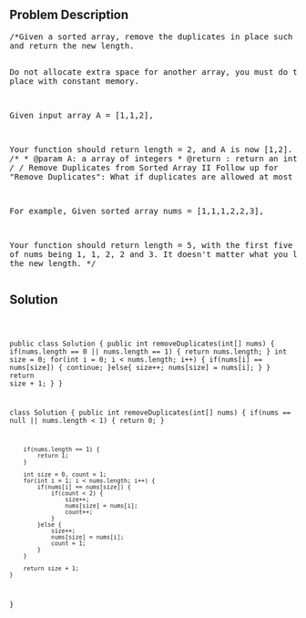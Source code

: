 <!--
<style>
  body { font-family: Arial, sans-serif; }
  .container { max-width: 100%; margin: auto; padding: 20px; }
  .comment-block { background-color: #f9f9f9; padding: 10px; border-left: 5px solid #ccc; max-width: 600px; margin: auto; word-wrap: break-word; white-space: pre-wrap; }
  .code-block { background-color: #f4f4f4; padding: 10px; border: 1px solid #ddd; }
</style>
-->

<div class='container'>
<h2>Problem Description</h2>
<div class='comment-block'>
<pre>
/*Given a sorted array, remove the duplicates in place such that each element appear only once 
and return the new length.

Do not allocate extra space for another array, you must do this in place with constant memory.

Given input array A = [1,1,2],

Your function should return length = 2, and A is now [1,2].
*/
    /**
     * @param A: a array of integers
     * @return : return an integer
     */
/* Remove Duplicates from Sorted Array II
Follow up for "Remove Duplicates":
What if duplicates are allowed at most twice?

For example,
Given sorted array nums = [1,1,1,2,2,3],

Your function should return length = 5, with the first five elements of nums being 1, 1, 2, 2 and 3. 
It doesn't matter what you leave beyond the new length.
*/
</pre>
</div>

<h2>Solution</h2>
<div class='code-block'>
<pre><code class='language-java'>


public class Solution {
    public int removeDuplicates(int[] nums) {
        if(nums.length == 0 || nums.length == 1) {
            return nums.length;
        }
        int size = 0;
        for(int i = 0; i < nums.length; i++) {
            if(nums[i] == nums[size]) {
                continue;
            }else{
                size++;
                nums[size] = nums[i];
            }
        }
        return size + 1;
    }
}


class Solution {
    public int removeDuplicates(int[] nums) {
        if(nums == null || nums.length < 1) {
            return 0;
        }
        
        if(nums.length == 1) {
            return 1;
        }
        
        int size = 0, count = 1;
        for(int i = 1; i < nums.length; i++) {
            if(nums[i] == nums[size]) {
                if(count < 2) {
                    size++;
                    nums[size] = nums[i];
                    count++;
                }
            }else {
                size++;
                nums[size] = nums[i];
                count = 1;
            }
        }
        
        return size + 1;
    }
}</code></pre>
</div>
</div>
